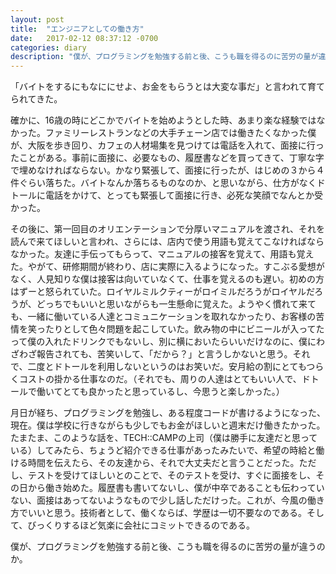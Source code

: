 ```yaml
---
layout: post
title:  "エンジニアとしての働き方"
date:   2017-02-12 08:37:12 -0700
categories: diary
description: "僕が、プログラミングを勉強する前と後、こうも職を得るのに苦労の量が違うのか。"
---
```


「バイトをするにもなににせよ、お金をもらうとは大変な事だ」と言われて育てられてきた。

確かに、16歳の時にどこかでバイトを始めようとした時、あまり楽な経験ではなかった。ファミリーレストランなどの大手チェーン店では働きたくなかった僕が、大阪を歩き回り、カフェの人材場集を見つけては電話を入れて、面接に行ったことがある。事前に面接に、必要なもの、履歴書などを買ってきて、丁寧な字で埋めなければならない。かなり緊張して、面接に行ったが、はじめの３から４件ぐらい落ちた。バイトなんか落ちるものなのか、と思いながら、仕方がなくドトールに電話をかけて、とっても緊張して面接に行き、必死な笑顔でなんとか受かった。

その後に、第一回目のオリエンテーションで分厚いマニュアルを渡され、それを読んで来てほしいと言われ、さらには、店内で使う用語も覚えてこなければならなかった。友達に手伝ってもらって、マニュアルの接客を覚えて、用語も覚えた。やがて、研修期間が終わり、店に実際に入るようになった。すこぶる愛想がなく、人見知りな僕は接客は向いていなくて、仕事を覚えるのも遅い。初めの方はずーと怒られていた。ロイヤルミルクティーがロイミルだろうがロイヤルだろうが、どっちでもいいと思いながらも一生懸命に覚えた。ようやく慣れて来ても、一緒に働いている人達とコミュニケーションを取れなかったり、お客様の苦情を笑ったりとして色々問題を起こしていた。飲み物の中にビニールが入ってたって僕の入れたドリンクでもないし、別に横においたらいいだけなのに、僕にわざわざ報告されても、苦笑いして、「だから？」と言うしかないと思う。それで、二度とドトールを利用しないというのはお笑いだ。安月給の割にとてもつらくコストの掛かる仕事なのだ。（それでも、周りの人達はとてもいい人で、ドトールで働いてとても良かったと思っているし、今思うと楽しかった。）

月日が経ち、プログラミングを勉強し、ある程度コードが書けるようになった、現在。僕は学校に行きながらも少しでもお金がほしいと週末だけ働きたかった。たまたま、このような話を、TECH::CAMPの上司（僕は勝手に友達だと思っている）してみたら、ちょうど紹介できる仕事があったみたいで、希望の時給と働ける時間を伝えたら、その友達から、それで大丈夫だと言うことだった。ただし、テストを受けてほしいとのことで、そのテストを受け、すぐに面接をし、その日から働き始めた。履歴書も書いてないし、僕が中卒であることも伝わっていない、面接はあってないようなもので少し話しただけった。これが、今風の働き方でいいと思う。技術者として、働くならば、学歴は一切不要なのである。そして、びっくりするほど気楽に会社にコミットできるのである。

僕が、プログラミングを勉強する前と後、こうも職を得るのに苦労の量が違うのか。
